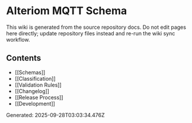 # Alteriom MQTT Schema

This wiki is generated from the source repository docs. Do not edit pages here directly; update repository files instead and re-run the wiki sync workflow.

## Contents

- [[Schemas]]
- [[Classification]]
- [[Validation Rules]]
- [[Changelog]]
- [[Release Process]]
- [[Development]]

Generated: 2025-09-28T03:03:34.476Z
